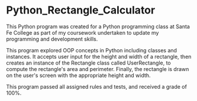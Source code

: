 # Python_Rectangle_Calculator

This Python program was created for a Python programming class at Santa Fe College as part of my coursework undertaken to update my programming and development skills.

This program explored OOP concepts in Python including classes and instances.  It accepts user input for the height and width of a rectangle, then creates an instance of the Rectangle class called UserRectangle, to compute the rectangle's area and perimeter. Finally, the rectangle is drawn on the user's screen with the appropriate height and width.

This program passed all assigned rules and tests, and received a grade of 100%.
